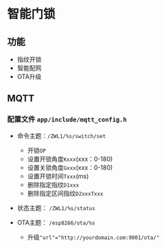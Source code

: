 # 智能门锁
## 功能
* 指纹开锁
* 智能配网
* OTA升级
## MQTT
### 配置文件 `app/include/mqtt_config.h`

* 命令主题：`/ZWL1/%s/switch/set`
    * 开锁`OP`
    * 设置开锁角度`Kxxx`(xxx：0-180)
    * 设置关锁角度`Gxxx`(xxx：0-180)
    * 设置开锁时间`Txxx`(ms)
    * 删除指定指纹`D1xxx`
    * 删除指定区间指纹`D2xxxTxxx`  

* 状态主题： `/ZWL1/%s/status`  
* OTA主题： `/esp8266/ota/%s`
    * 升级`"url"="http://yourdomain.com:9001/ota/"`
